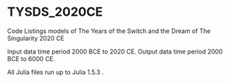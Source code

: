 # TYSDS_2020CE
Code Listings models of The Years of the Switch and the Dream of The Singularity 2020 CE

Input data time period 2000 BCE to 2020 CE.
Output data time period 2000 BCE to 6000 CE.

All Julia files run up to Julia 1.5.3 .
